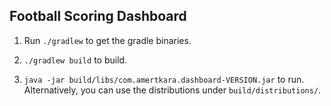 ## Football Scoring Dashboard ##

1. Run `./gradlew` to get the gradle binaries.

2. `./gradlew build` to build.

3. `java -jar build/libs/com.amertkara.dashboard-VERSION.jar` to run. Alternatively, you can use the distributions under `build/distributions/`.